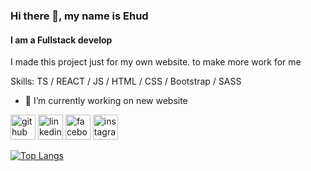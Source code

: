 ### Hi there 👋, my name is Ehud
#### I am a Fullstack develop
I made this project just for my own website. to make more work for me 

Skills: TS / REACT / JS / HTML / CSS / Bootstrap / SASS

- 🔭 I’m currently working on new website 


[<img src='https://cdn.jsdelivr.net/npm/simple-icons@3.0.1/icons/github.svg' alt='github' height='40'>](https://github.com/ehud560)  [<img src='https://cdn.jsdelivr.net/npm/simple-icons@3.0.1/icons/linkedin.svg' alt='linkedin' height='40'>](https://www.linkedin.com/in/https://www.linkedin.com/in/ehud-ginzburg-021216276//)  [<img src='https://cdn.jsdelivr.net/npm/simple-icons@3.0.1/icons/facebook.svg' alt='facebook' height='40'>](https://www.facebook.com/https://www.facebook.com/ehud.ginzb/)  [<img src='https://cdn.jsdelivr.net/npm/simple-icons@3.0.1/icons/instagram.svg' alt='instagram' height='40'>](https://www.instagram.com/https://www.instagram.com/ehud.ginzb//)  

[![Top Langs](https://github-readme-stats.vercel.app/api/top-langs/?username=ehud560)](https://github.com/anuraghazra/github-readme-stats)

